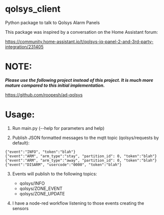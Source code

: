 # qolsys_client

Python package to talk to Qolsys Alarm Panels

This package was inspired by a conversation on the Home Assistant forum:

<https://community.home-assistant.io/t/qolsys-iq-panel-2-and-3rd-party-integration/231405>

# NOTE:

***Please use the following project instead of this project.  It is much more mature compared to this initial implementation.***

<https://github.com/roopesh/ad-qolsys>

# Usage:

1. Run main.py (--help for parameters and help)

2. Publish JSON formatted messages to the mqtt topic (qolsys/requests by default):

```
{"event":"INFO", "token":"blah"}
{"event":"ARM", "arm_type":"stay", "partition_id": 0, "token":"blah"}
{"event":"ARM", "arm_type":"away", "partition_id": 0, "token":"blah"}
{"event":"DISARM", "usercode":"0000", "token":"blah"}
```

3. Events will publish to the following topics:
    - qolsys/INFO
    - qolsys/ZONE_EVENT
    - qolsys/ZONE_UPDATE

4. I have a node-red workflow listening to those events creating the sensors
